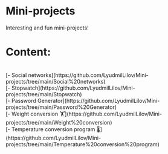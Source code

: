 # Mini-projects

Interesting and fun mini-projects!<br>
<h1>Content:</h1>
<br>[- Social networks](https://github.com/LyudmilLilov/Mini-projects/tree/main/Social%20networks)
<br>[- Stopwatch](https://github.com/LyudmilLilov/Mini-projects/tree/main/Stopwatch)
<br>[- Password Generator](https://github.com/LyudmilLilov/Mini-projects/tree/main/Password%20Generator)
<br>[- Weight conversion 🏋️](https://github.com/LyudmilLilov/Mini-projects/tree/main/Weight%20conversion)
<br>[- Temperature conversion program 🌡️](https://github.com/LyudmilLilov/Mini-projects/tree/main/Temperature%20conversion%20program)

